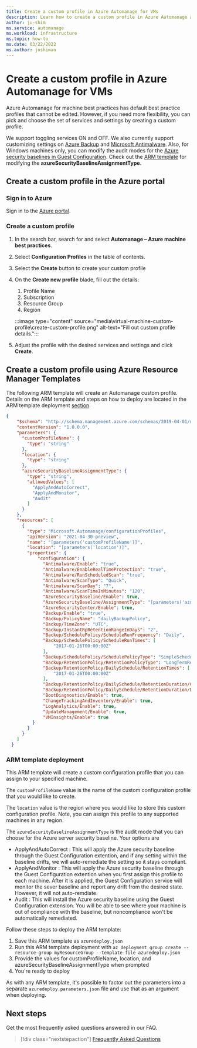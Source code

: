 ```yaml
---
title: Create a custom profile in Azure Automanage for VMs
description: Learn how to create a custom profile in Azure Automanage and select your services and settings.
author: ju-shim
ms.service: automanage
ms.workload: infrastructure
ms.topic: how-to
ms.date: 03/22/2022
ms.author: jushiman
---
```



# Create a custom profile in Azure Automanage for VMs

Azure Automanage for machine best practices has default best practice profiles that cannot be edited. However, if you need more flexibility, you can pick and choose the set of services and settings by creating a custom profile.

We support toggling services ON and OFF. We also currently support customizing settings on [Azure Backup](..\backup\backup-azure-arm-vms-prepare.md#create-a-custom-policy) and [Microsoft Antimalware](../security/fundamentals/antimalware.md#default-and-custom-antimalware-configuration). Also, for Windows machines only, you can modify the audit modes for the [Azure security baselines in Guest Configuration](../governance/policy/concepts/guest-configuration.md). Check out the [ARM template](#create-a-custom-profile-using-azure-resource-manager-templates) for modifying the **azureSecurityBaselineAssignmentType**.



## Create a custom profile in the Azure portal

### Sign in to Azure

Sign in to the [Azure portal](https://portal.azure.com/).


### Create a custom profile

1. In the search bar, search for and select **Automanage – Azure machine best practices**.

2. Select **Configuration Profiles** in the table of contents.

3. Select the **Create** button to create your custom profile

4. On the **Create new profile** blade, fill out the details:
    1. Profile Name
    1. Subscription
    1. Resource Group
    1. Region

    :::image type="content" source="media\virtual-machine-custom-profile\create-custom-profile.png" alt-text="Fill out custom profile details.":::

5. Adjust the profile with the desired services and settings and click **Create**.


## Create a custom profile using Azure Resource Manager Templates

The following ARM template will create an Automanage custom profile. Details on the ARM template and steps on how to deploy are located in the ARM template deployment [section](#arm-template-deployment).
```json
{
    "$schema": "http://schema.management.azure.com/schemas/2019-04-01/deploymentTemplate.json",
    "contentVersion": "1.0.0.0",
    "parameters": {
      "customProfileName": {
        "type": "string"
      },
      "location": {
        "type": "string"
      },
      "azureSecurityBaselineAssignmentType": {
        "type": "string",
        "allowedValues": [
          "ApplyAndAutoCorrect",
          "ApplyAndMonitor",
          "Audit"
        ]
      }
    },
    "resources": [
      {
        "type": "Microsoft.Automanage/configurationProfiles",
        "apiVersion": "2021-04-30-preview",
        "name": "[parameters('customProfileName')]",
        "location": "[parameters('location')]",
        "properties": {
            "configuration": {
              "Antimalware/Enable": "true",
              "Antimalware/EnableRealTimeProtection": "true",
              "Antimalware/RunScheduledScan": "true",
              "Antimalware/ScanType": "Quick",
              "Antimalware/ScanDay": "7",
              "Antimalware/ScanTimeInMinutes": "120",
              "AzureSecurityBaseline/Enable": true,
              "AzureSecurityBaseline/AssignmentType": "[parameters('azureSecurityBaselineAssignmentType')]",
              "AzureSecurityCenter/Enable": true,
              "Backup/Enable": "true",
              "Backup/PolicyName": "dailyBackupPolicy",
              "Backup/TimeZone": "UTC",
              "Backup/InstantRpRetentionRangeInDays": "2",
              "Backup/SchedulePolicy/ScheduleRunFrequency": "Daily",
              "Backup/SchedulePolicy/ScheduleRunTimes": [
                  "2017-01-26T00:00:00Z"
              ],
              "Backup/SchedulePolicy/SchedulePolicyType": "SimpleSchedulePolicy",
              "Backup/RetentionPolicy/RetentionPolicyType": "LongTermRetentionPolicy",
              "Backup/RetentionPolicy/DailySchedule/RetentionTimes": [
                  "2017-01-26T00:00:00Z"
              ],
              "Backup/RetentionPolicy/DailySchedule/RetentionDuration/Count": "180",
              "Backup/RetentionPolicy/DailySchedule/RetentionDuration/DurationType": "Days",
              "BootDiagnostics/Enable": true,
              "ChangeTrackingAndInventory/Enable": true,
              "LogAnalytics/Enable": true,
              "UpdateManagement/Enable": true,
              "VMInsights/Enable": true
          }
        }
      }
    ]
  }
```

### ARM template deployment
This ARM template will create a custom configuration profile that you can assign to your specified machine. 

The `customProfileName` value is the name of the custom configuration profile that you would like to create.

The `location` value is the region where you would like to store this custom configuration profile. Note, you can assign this profile to any supported machines in any region. 

The `azureSecurityBaselineAssignmentType` is the audit mode that you can choose for the Azure server security baseline. Your options are 

* ApplyAndAutoCorrect : This will apply the Azure security baseline through the Guest Configuration extention, and if any setting within the baseline drifts, we will auto-remediate the setting so it stays compliant.
* ApplyAndMonitor : This will apply the Azure security baseline through the Guest Configuration extention when you first assign this profile to each machine. After it is applied, the Guest Configuration service will monitor the sever baseline and report any drift from the desired state. However, it will not auto-remdiate.
* Audit : This will install the Azure security baseline using the Guest Configuration extension. You will be able to see where your machine is out of compliance with the baseline, but noncompliance won't be automatically remediated.

Follow these steps to deploy the ARM template:
1. Save this ARM template as `azuredeploy.json`
1. Run this ARM template deployment with `az deployment group create --resource-group myResourceGroup --template-file azuredeploy.json`
1. Provide the values for customProfileName, location, and azureSecurityBaselineAssignmentType when prompted
1. You're ready to deploy

As with any ARM template, it's possible to factor out the parameters into a separate `azuredeploy.parameters.json` file and use that as an argument when deploying.

## Next steps 

Get the most frequently asked questions answered in our FAQ. 

> [!div class="nextstepaction"]
> [Frequently Asked Questions](faq.yml)